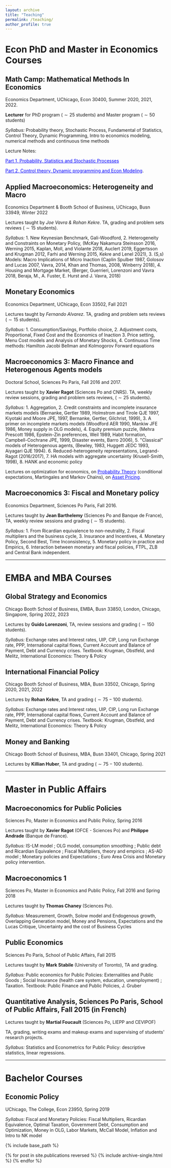 ```yaml
---
layout: archive
title: "Teaching"
permalink: /teaching/
author_profile: true
---
```


# Econ PhD and Master in Economics Courses

## Math Camp: Mathematical Methods In Economics

Economics Department, UChicago, Econ 30400, Summer 2020, 2021, 2022.

**Lecturer** for  PhD program ($\sim 25$ students) and Master program ($\sim 50$ students)

*Syllabus:* Probability theory, Stochastic Process, Fundamental of Statistics, Control Theory, Dynamic Programming, Intro to economics modeling, numerical methods and continuous time methods

Lecture Notes: 

<a href='https://thomasbourany.github.io/files/Lecturenotes_MathCamp_part1_v1_ThB.pdf' style="color:blue">Part 1, Probability, Statistics and Stochastic Processes</a> 

<a href='https://thomasbourany.github.io/files/Lecturenotes_MathCamp_part2_v1_ThB.pdf' style="color:blue">Part 2, Control theory, Dynamic programming and Econ Modeling</a>. 


## Applied Macroeconomics: Heterogeneity and Macro 

Economics Department & Booth School of Business, UChicago, Busn 33949, Winter 2022

Lectures taught by *Joe Vavra & Rohan Kekre*. TA, grading and problem sets reviews ($\sim 15$ students). 

*Syllabus:* 1. New Keynesian Benchmark, Gali-Woodford, 2. Heterogeneity and Constraints on Monetary Policy, (McKay Nakamura Steinsson 2016, Werning 2015, Kaplan, Moll, and Violante 2018, Auclert 2019, Eggertsson and Krugman 2012, Farhi and Werning 2015, Kekre and Lenel 2021), 3. (S,s) Models: Macro Implications of Micro Inaction (Caplin Spulber 1987, Golosov and Lucas 2007, Vavra, 2014, Khan and Thomas, 2008, Winberry 2018), 4. Housing and Mortgage Market, (Berger, Guerrieri, Lorenzoni and Vavra 2018, Beraja, M., A. Fuster, E. Hurst and J. Vavra, 2018)


## Monetary Economics

Economics Department, UChicago, Econ 33502, Fall 2021

Lectures taught by *Fernando Alvarez*. TA, grading and problem sets reviews ($\sim 15$ students). 

*Syllabus:* 1. Consumption/Savings, Portfolio choice, 2. Adjustment costs, Proportional, Fixed Cost and the Economics of Inaction 3. Price setting, Menu Cost models and Analysis of Monetary Shocks, 4. Continuous Time methods: Hamilton Jacobi Bellman and Kolmogorov Forward equations


## Macroeconomics 3: Macro Finance and Heterogenous Agents models

Doctoral School, Sciences Po Paris, Fall 2016 and 2017.

Lectures taught by **Xavier Ragot** (Sciences Po and CNRS). TA, weekly review sessions, grading and problem sets reviews, ($\sim 25$ students). 


*Syllabus:* 1. Aggregation, 2. Credit constraints and incomplete insurance markets models (Bernanke, Gertler 1989, Holmstrom and Tirole QJE 1997, Kiyotaki and Moore JPE, 1997, Bernanke, Gertler, Gilchrist, 1999), 3. A primer on incomplete markets models (Woodford AER 1990, Mankiw JFE 1986, Money supply in OLG models), 4. Equity premium puzzle, (Mehra Prescott 1986, Epstein-Zin preferences, Weil 1989, Habit formation, Campbell-Cochrane JPE, 1999, Disaster events, Barro 2006), 5. "Classical" models of Heterogenous agents, (Bewley, 1983, Huggett JEDC 1993, Aiyagari QJE 1994). 6. Reduced-heterogeneity representations, Legrand-Ragot (2016/2017), 7. HA models with aggregate uncertainty (Krusell-Smith, 1998), 8. HANK and economic policy

Lectures on optimization for economics, on <a href='https://thomasbourany.github.io/files/Stochastic-processes-printable.pdf' style="color:blue">Probability Theory</a> (conditional expectations, Martingales and Markov Chains), on <a href='https://thomasbourany.github.io/files/Asset-Pricing-printable.pdf' style="color:blue">Asset Pricing</a>.


## Macroeconomics 3: Fiscal and Monetary policy

Economics Department, Sciences Po Paris, Fall 2016.

Lectures taught by **Jean Barthelemy** (Sciences Po and Banque de France), TA, weekly review sessions and grading ($\sim 15$ students). 

*Syllabus:* 1. From Ricardian equivalence to non-neutrality, 2. Fiscal multipliers and the business cycle, 3. Insurance and Incentives, 4. Monetary Policy, Second Best, Time Inconsistency, 5. Monetary policy in practice and Empirics, 6. Interaction between monetary and fiscal policies, FTPL, ZLB and Central Bank independent. 



<hr />

# EMBA and MBA Courses


## Global Strategy and Economics

Chicago Booth School of Business, EMBA, Busn 33850, London, Chicago, Singapore, Spring 2022, 2023

Lectures by **Guido Lorenzoni**,  TA, review sessions and grading ($\sim 150$ students). 

*Syllabus:* Exchange rates and Interest rates, UIP, CIP, Long run Exchange rate, PPP, International capital flows, Current Account and Balance of Payment, Debt and Currency crises. Textbook: Krugman, Obstfeld, and Melitz, International Economics: Theory & Policy

## International Financial Policy

Chicago Booth School of Business, MBA, Busn 33502, Chicago, Spring 2020, 2021, 2022

Lectures by **Rohan Kekre**, TA and grading ($\sim 75-100$ students). 

*Syllabus:* Exchange rates and Interest rates, UIP, CIP, Long run Exchange rate, PPP, International capital flows, Current Account and Balance of Payment, Debt and Currency crises. Textbook: Krugman, Obstfeld, and Melitz, International Economics: Theory & Policy


## Money and Banking

Chicago Booth School of Business, MBA, Busn 33401, Chicago, Spring 2021

Lectures by **Killian Huber**, TA and grading ($\sim 75-100$ students). 


<hr />

# Master in Public Affairs 


## Macroeconomics for Public Policies

Sciences Po, Master in Economics and Public Policy, Spring 2016 

Lectures taught by **Xavier Ragot** (OFCE - Sciences Po) and **Philippe Andrade** (Banque de France). 

*Syllabus:* IS-LM model ; OLG model, consumption smoothing ; Public debt and Ricardian Equivalence ; Fiscal Multipliers, theory and empirics ; AS-AD model ; Monetary policies and Expectations ; Euro Area Crisis and Monetary policy intervention.

## Macroeconomics 1

Sciences Po, Master in Economics and Public Policy, Fall 2016 and Spring 2018

Lectures taught by **Thomas Chaney** (Sciences Po). 

*Syllabus:* Measurement, Growth, Solow model and Endogenous growth, Overlapping Generation model, Money and Pensions, Expectations and the Lucas Critique, Uncertainty and the cost of Business Cycles


## Public Economics

Sciences Po Paris, School of Public Affairs, Fall 2015 

Lectures taught by **Mark Stabile** (University of Toronto), TA and grading. 

*Syllabus:* Public economics for Public Policies: Externalities and Public Goods ; Social Insurance (health care system, education, unemployment) ; Taxation. Textbook: Public Finance and Public Policies, J. Gruber 

## Quantitative Analysis, Sciences Po Paris, School of Public Affairs, Fall 2015 (in French)
Lectures taught by **Martial Foucault** (Sciences Po, LIEPP and CEVIPOF)

TA, grading, writing exams and makeup exams and supervising of students' research projects.

*Syllabus:* Statistics and Econometrics for Public Policy: descriptive statistics, linear regressions.


<hr />


# Bachelor Courses

## Economic Policy 

UChicago, The College, Econ 23950, Spring 2019

*Syllabus:* Fiscal and Monetary Policies: Fiscal Multipliers, Ricardian Equivalence, Optimal Taxation, Government Debt, Consumption and Optimization, Money in OLG, Labor Markets, McCall Model, Inflation and Intro to NK model 


{% include base_path %}

{% for post in site.publications reversed %}
  {% include archive-single.html %}
{% endfor %}
